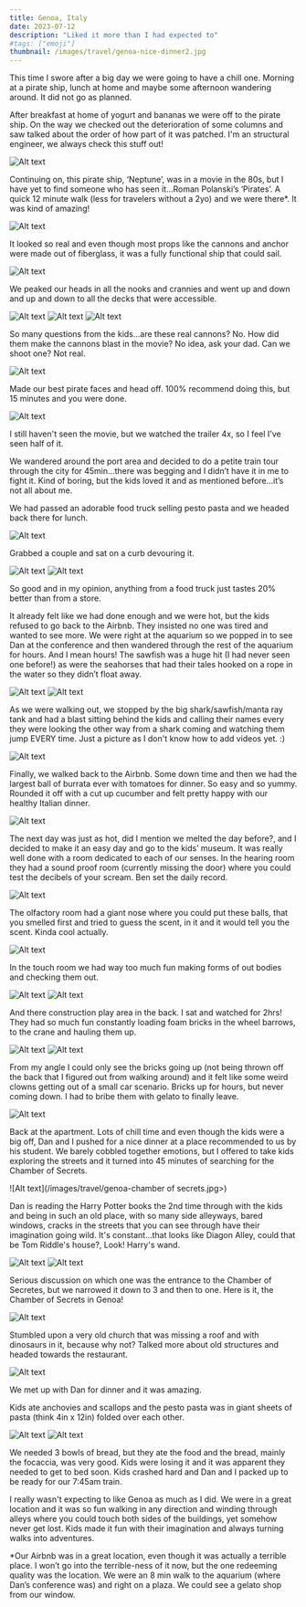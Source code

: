```yaml
---
title: Genoa, Italy
date: 2023-07-12
description: "Liked it more than I had expected to"
#tags: ["emoji"]
thumbnail: /images/travel/genoa-nice-dinner2.jpg
---
```


This time I swore after a big day we were going to have a chill one. Morning at a pirate ship, lunch at home and maybe some afternoon wandering around. It did not go as planned.

After breakfast at home of yogurt and bananas we were off to the pirate ship. On the way we checked out the deterioration of some columns and saw talked about the order of how part of it was patched. I'm an structural engineer, we always check this stuff out!

![Alt text](/images/travel/genoa-wall.jpg)

Continuing on, this pirate ship, ‘Neptune’, was in a movie in the 80s, but I have yet to find someone who has seen it…Roman Polanski’s ‘Pirates’. A quick 12 minute walk (less for travelers without a 2yo) and we were there*. It was kind of amazing! 

![Alt text](/images/travel/Genoa-pirate-boarding.jpg)

It looked so real and even though most props like the cannons and anchor were made out of fiberglass, it was a fully functional ship that could sail. 

![Alt text](/images/travel/genoa-pirate-anchor.jpg)

We peaked our heads in all the nooks and crannies and went up and down and up and down to all the decks that were accessible. 

![Alt text](/images/travel/genoa-pirate-max.jpg)
![Alt text](/images/travel/genoa-pirate-ben.jpg)
![Alt text](/images/travel/genoa-pirate-mast.jpg)

So many questions from the kids…are these real cannons? No. How did them make the cannons blast in the movie? No idea, ask your dad. Can we shoot one? Not real.

![Alt text](/images/travel/genoa-pirate-canon.jpg)

Made our best pirate faces and head off. 100% recommend doing this, but 15 minutes and you were done. 

![Alt text](/images/travel/genoa-pirate-faces.jpg)

I still haven't seen the movie, but we watched the trailer 4x, so I feel I've seen half of it.

We wandered around the port area and decided to do a petite train tour through the city for 45min…there was begging and I didn’t have it in me to fight it. Kind of boring, but the kids loved it and as mentioned before…it’s not all about me.

We had passed an adorable food truck selling pesto pasta and we headed back there for lunch. 

![Alt text](/images/travel/genoa-food-truck.jpg)

Grabbed a couple and sat on a curb devouring it. 

![Alt text](/images/travel/genoa-eating-lunch.jpg)
![Alt text](/images/travel/genoa-lunch.jpg)

So good and in my opinion, anything from a food truck just tastes 20% better than from a store.

It already felt like we had done enough and we were hot, but the kids refused to go back to the Airbnb. They insisted no one was tired and wanted to see more. We were right at the aquarium so we popped in to see Dan at the conference and then wandered through the rest of the aquarium for hours. And I mean hours! The sawfish was a huge hit (I had never seen one before!) as were the seahorses that had their tales hooked on a rope in the water so they didn’t float away. 

![Alt text](/images/travel/genoa-sawfish.jpg)
![Alt text](/images/travel/genoa-seahorse.jpg)

As we were walking out, we stopped by the big shark/sawfish/manta ray tank and had a blast sitting behind the kids and calling their names every they were looking the other way from a shark coming and watching them jump EVERY time. Just a picture as I don't know how to add videos yet. :)

![Alt text](/images/travel/genoa-shark.jpg)

Finally, we walked back to the Airbnb. Some down time and then we had the largest ball of burrata ever with tomatoes for dinner. So easy and so yummy. Rounded it off with a cut up cucumber and felt pretty happy with our healthy Italian dinner.

![Alt text](/images/travel/Genoa-dinner.jpg)

The next day was just as hot, did I mention we melted the day before?, and I decided to make it an easy day and go to the kids’ museum. It was really well done with a room dedicated to each of our senses. In the hearing room they had a sound proof room (currently missing the door) where you could test the decibels of your scream. Ben set the daily record.

![Alt text](/images/travel/genoa-kids-museum.jpg)

The olfactory room had a giant nose where you could put these balls, that you smelled first and tried to guess the scent, in it and it would tell you the scent. Kinda cool actually.

![Alt text](/images/travel/genoa-nose.jpg)

In the touch room we had way too much fun making forms of out bodies and checking them out. 

![Alt text](/images/travel/genoa-sara-sam.jpg)
![Alt text](/images/travel/genoa-sara-sam2.jpg)

And there construction play area in the back. I sat and watched for 2hrs! They had so much fun constantly loading foam bricks in the wheel barrows, to the crane and hauling them up. 

![Alt text](/images/travel/genoa-crane1.jpg)
![Alt text](/images/travel/genoa-crane3.jpg)

From my angle I could only see the bricks going up (not being thrown off the back that I figured out from walking around) and it felt like some weird clowns getting out of a small car scenario. Bricks up for hours, but never coming down. I had to bribe them with gelato to finally leave.

![Alt text](/images/travel/genoa-crane2.jpg)

Back at the apartment. Lots of chill time and even though the kids were a big off, Dan and I pushed for a nice dinner at a place recommended to us by his student. We barely cobbled together emotions, but I offered to take kids exploring the streets and it turned into 45 minutes of searching for the Chamber of Secrets. 

![Alt text](/images/travel/genoa-chamber of secrets.jpg>)

Dan is reading the Harry Potter books the 2nd time through with the kids and being in such an old place, with so many side alleyways, bared windows, cracks in the streets that you can see through have their imagination going wild. It's constant...that looks like Diagon Alley, could that be Tom Riddle's house?, Look! Harry's wand. 

![Alt text](/images/travel/genoa-chamber-of-secrets2.jpg)
![Alt text](/images/travel/genoa-chamber-of-secrets3.jpg)

Serious discussion on which one was the entrance to the Chamber of Secretes, but we narrowed it down to 3 and then to one. Here is it, the Chamber of Secrets in Genoa!

![Alt text](/images/travel/genoa-actual-chamber.jpg)

Stumbled upon a very old church that was missing a roof and with dinosaurs in it, because why not? Talked more about old structures and headed towards the restaurant. 

![Alt text](/images/travel/genoa-old-building.jpg)

We met up with Dan for dinner and it was amazing. 


Kids ate anchovies and scallops and the pesto pasta was in giant sheets of pasta (think 4in x 12in) folded over each other.

![Alt text](/images/travel/genoa-nice-dinner4.jpg)
![Alt text](/images/travel/genoa-nice-dinner3.jpg)

 We needed 3 bowls of bread, but they ate the food and the bread, mainly the focaccia, was very good. Kids were losing it and it was apparent they needed to get to bed soon. Kids crashed hard and Dan and I packed up to be ready for our 7:45am train.

I really wasn't expecting to like Genoa as much as I did. We were in a great location and it was so fun walking in any direction and winding through alleys where you could touch both sides of the buildings, yet somehow never get lost. Kids made it fun with their imagination and always turning walks into adventures.

*Our Airbnb was in a great location, even though it was actually a terrible place. I won’t go into the terrible-ness of it now, but the one redeeming quality was the location. We were an 8 min walk to the aquarium (where Dan’s conference was) and right on a plaza. We could see a gelato shop from our window. 